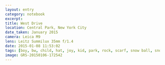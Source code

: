 ```yaml
--- 
layout: entry
category: notebook
excerpt:
title: West Drive
location: Central Park, New York City
date_taken: January 2015
camera: Leica M9
lens: Leitz Summilux 35mm f/1.4
date: 2015-01-08 11:53:02
tags: [boy, bw, child, hat, joy, kid, park, rock, scarf, snow ball, snowing, tree, umbrella, winter, wonder]
image: GRS-20150106-172542
---
```

